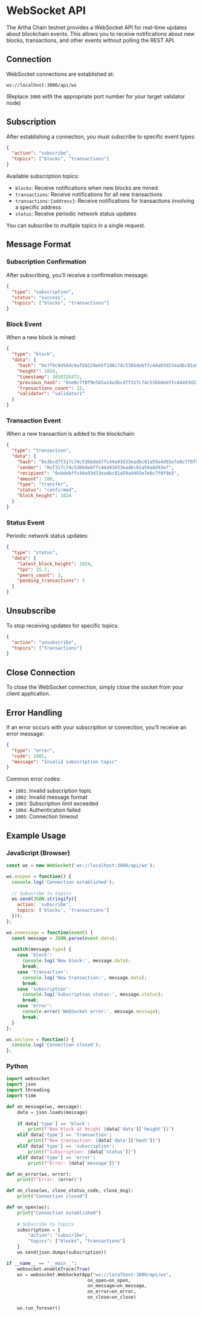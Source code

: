 # WebSocket API

The Artha Chain testnet provides a WebSocket API for real-time updates about blockchain events. This allows you to receive notifications about new blocks, transactions, and other events without polling the REST API.

## Connection

WebSocket connections are established at:
```
ws://localhost:3000/api/ws
```

(Replace `3000` with the appropriate port number for your target validator node)

## Subscription

After establishing a connection, you must subscribe to specific event types:

```json
{
  "action": "subscribe",
  "topics": ["blocks", "transactions"]
}
```

Available subscription topics:
- `blocks`: Receive notifications when new blocks are mined
- `transactions`: Receive notifications for all new transactions
- `transactions:{address}`: Receive notifications for transactions involving a specific address
- `status`: Receive periodic network status updates

You can subscribe to multiple topics in a single request.

## Message Format

### Subscription Confirmation

After subscribing, you'll receive a confirmation message:

```json
{
  "type": "subscription",
  "status": "success",
  "topics": ["blocks", "transactions"]
}
```

### Block Event

When a new block is mined:

```json
{
  "type": "block",
  "data": {
    "hash": "0x7f9c9456dc9af68229eb5f1d6c74c536bdebffc44a93d33eadbc81a59a4d93e7",
    "height": 1024,
    "timestamp": 1650326472,
    "previous_hash": "0xe0c7f0f9e5b5a14a3bcd7f317c74c536bdebffc44a93d33eadbc81a59a4d93a2",
    "transactions_count": 12,
    "validator": "validator1"
  }
}
```

### Transaction Event

When a new transaction is added to the blockchain:

```json
{
  "type": "transaction",
  "data": {
    "hash": "0x3bcd7f317c74c536bdebffc44a93d33eadbc81a59a4d93e7e0c7f0f9e5b5a14a",
    "sender": "0xf317c74c536bdebffc44a93d33eadbc81a59a4d93e7",
    "recipient": "0xbdebffc44a93d33eadbc81a59a4d93e7e0c7f0f9e5",
    "amount": 100,
    "type": "transfer",
    "status": "confirmed",
    "block_height": 1024
  }
}
```

### Status Event

Periodic network status updates:

```json
{
  "type": "status",
  "data": {
    "latest_block_height": 1024,
    "tps": 15.7,
    "peers_count": 3,
    "pending_transactions": 2
  }
}
```

## Unsubscribe

To stop receiving updates for specific topics:

```json
{
  "action": "unsubscribe",
  "topics": ["transactions"]
}
```

## Close Connection

To close the WebSocket connection, simply close the socket from your client application.

## Error Handling

If an error occurs with your subscription or connection, you'll receive an error message:

```json
{
  "type": "error",
  "code": 1001,
  "message": "Invalid subscription topic"
}
```

Common error codes:
- `1001`: Invalid subscription topic
- `1002`: Invalid message format
- `1003`: Subscription limit exceeded
- `1004`: Authentication failed
- `1005`: Connection timeout

## Example Usage

### JavaScript (Browser)

```javascript
const ws = new WebSocket('ws://localhost:3000/api/ws');

ws.onopen = function() {
  console.log('Connection established');
  
  // Subscribe to topics
  ws.send(JSON.stringify({
    action: 'subscribe',
    topics: ['blocks', 'transactions']
  }));
};

ws.onmessage = function(event) {
  const message = JSON.parse(event.data);
  
  switch(message.type) {
    case 'block':
      console.log('New block:', message.data);
      break;
    case 'transaction':
      console.log('New transaction:', message.data);
      break;
    case 'subscription':
      console.log('Subscription status:', message.status);
      break;
    case 'error':
      console.error('WebSocket error:', message.message);
      break;
  }
};

ws.onclose = function() {
  console.log('Connection closed');
};
```

### Python

```python
import websocket
import json
import threading
import time

def on_message(ws, message):
    data = json.loads(message)
    
    if data['type'] == 'block':
        print(f"New block at height {data['data']['height']}")
    elif data['type'] == 'transaction':
        print(f"New transaction: {data['data']['hash']}")
    elif data['type'] == 'subscription':
        print(f"Subscription: {data['status']}")
    elif data['type'] == 'error':
        print(f"Error: {data['message']}")

def on_error(ws, error):
    print(f"Error: {error}")

def on_close(ws, close_status_code, close_msg):
    print("Connection closed")

def on_open(ws):
    print("Connection established")
    
    # Subscribe to topics
    subscription = {
        "action": "subscribe",
        "topics": ["blocks", "transactions"]
    }
    ws.send(json.dumps(subscription))

if __name__ == "__main__":
    websocket.enableTrace(True)
    ws = websocket.WebSocketApp("ws://localhost:3000/api/ws",
                              on_open=on_open,
                              on_message=on_message,
                              on_error=on_error,
                              on_close=on_close)

    ws.run_forever()
``` 